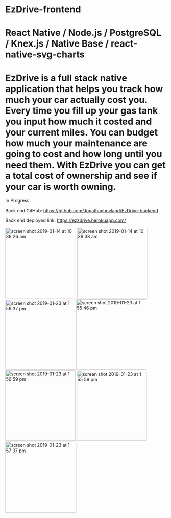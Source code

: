 # EzDrive-frontend

# React Native / Node.js / PostgreSQL / Knex.js / Native Base /  react-native-svg-charts 

# EzDrive is a full stack native application that helps you track how much your car actually cost you.  Every time you fill up your gas tank you input how much it costed and your current miles.  You can budget how much your maintenance are going to cost and how long until you need them.  With EzDrive you can get a total cost of ownership and see if your car is worth owning. 


In Progress

Back end GitHub: https://github.com/Jonathanhovland/EzDrive-backend

Back end deployed link: https://ezzdrive.herokuapp.com/




<img width="221" alt="screen shot 2019-01-14 at 10 38 26 am" src="https://user-images.githubusercontent.com/40579877/51636911-9ff73d00-1f17-11e9-969a-a2e3d3d1955f.png">
<img width="221" alt="screen shot 2019-01-14 at 10 38 38 am" src="https://user-images.githubusercontent.com/40579877/51636919-a2f22d80-1f17-11e9-8c7f-8fd04e69ef9f.png">
<img width="218" alt="screen shot 2019-01-23 at 1 56 37 pm" src="https://user-images.githubusercontent.com/40579877/51636930-aa193b80-1f17-11e9-8d6a-1ca5a82db280.png">
<img width="220" alt="screen shot 2019-01-23 at 1 55 46 pm" src="https://user-images.githubusercontent.com/40579877/51636955-b9988480-1f17-11e9-95ff-ec958b10b190.png">
<img width="220" alt="screen shot 2019-01-23 at 1 56 59 pm" src="https://user-images.githubusercontent.com/40579877/51636960-bdc4a200-1f17-11e9-855f-039616e603b1.png">
<img width="219" alt="screen shot 2019-01-23 at 1 55 59 pm" src="https://user-images.githubusercontent.com/40579877/51636968-c1f0bf80-1f17-11e9-917e-f0c78d06b767.png">
<img width="222" alt="screen shot 2019-01-23 at 1 57 37 pm" src="https://user-images.githubusercontent.com/40579877/51636974-c5844680-1f17-11e9-8142-602372be7b44.png">
